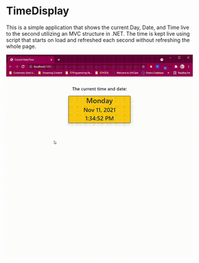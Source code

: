 # TimeDisplay

This is a simple application that shows the current Day, Date, and Time live to the second utilizing an MVC structure in .NET.
The time is kept live using script that starts on load and refreshed each second without refreshing the whole page.

![Time Display Preview](TimeDisplayPreview.gif)
